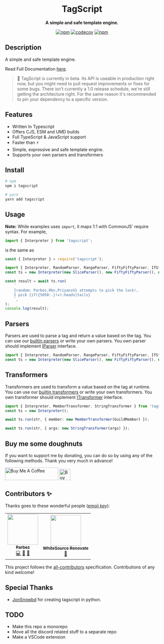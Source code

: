 <div align="center">

# TagScript

**A simple and safe template engine.**

[![npm](https://img.shields.io/npm/dw/tagscript)](https://www.npmjs.com/package/tagscript)
[![codecov](https://codecov.io/gh/imranbarbhuiya/tagscript/branch/main/graph/badge.svg?token=token)](https://codecov.io/gh/imranbarbhuiya/tagscript)
[![npm](https://img.shields.io/npm/v/tagscript?color=crimson&logo=npm&style=flat-square)](https://www.npmjs.com/package/tagscript)

</div>

## Description

A simple and safe template engine.

Read Full Documentation [here](https://tagscript.js.org/).

> 🤖 TagScript is currently in beta. Its API is useable in production right now, but you might need to pull request improvements or fixes for some bugs. There isn't currently a 1.0 release schedule, we're still getting the architecture right. For the same reason it's recommended to pin your dependency to a specific version.

## Features

- Written In Typescript
- Offers CJS, ESM and UMD builds
- Full TypeScript & JavaScript support
- Faster than ⚡
- Simple, expressive and safe template engine.
- Supports your own parsers and transformers

## Install

```bash
# npm
npm i tagscript

# yarn
yarn add tagscript

```

## Usage

**Note:** While examples uses `import`, it maps 1:1 with CommonJS' require syntax. For example,

```ts
import { Interpreter } from 'tagscript';
```

is the same as

```js
const { Interpreter } = require('tagscript');
```

<!--  -->

```ts
import { Interpreter, RandomParser, RangeParser, FiftyFiftyParser, IfStatementParser, SliceParser } from 'tagscript';
const ts = new Interpreter(new SliceParser(), new FiftyFiftyParser(), new RandomParser(), new IfStatementParser());

const result = await ts.run(
	`
    {random: Parbez,Rkn,Priyansh} attempts to pick the lock!,
    I pick {if({5050:.}!=):heads|tails}
    `,
);
console.log(result);
```

## Parsers

Parsers are used to parse a tag and return a value based on the tag. You can use our [builtin parsers](https://github.com/imranbarbhuiya/TagScript/tree/main/src/lib/Parsers) or write your own parsers.
You own parser should implement [IParser](https://tagscript.js.org/interfaces/IParser.html) interface.

```ts
import { Interpreter, RandomParser, RangeParser, FiftyFiftyParser, IfStatementParser, SliceParser } from 'tagscript';
const ts = new Interpreter(new SliceParser(), new FiftyFiftyParser(), new RandomParser(), new IfStatementParser());
```

## Transformers

Transformers are used to transform a value based on the tag at runtime. You can use our [builtin transformers](https://github.com/imranbarbhuiya/TagScript/tree/main/src/lib/Transformer) or write your own transformers.
You own transformer should implement [ITransformer](https://tagscript.js.org/interfaces/ITransformer.html) interface.

```ts
import { Interpreter, MemberTransformer, StringTransformer } from 'tagscript';
const ts = new Interpreter();

await ts.run(str, { member: new MemberTransformer(GuildMember) });

await ts.run(str, { args: new StringTransformer(args) });
```

## Buy me some doughnuts

If you want to support me by donating, you can do so by using any of the following methods. Thank you very much in advance!

<a href="https://www.buymeacoffee.com/parbez" target="_blank"><img src="https://cdn.buymeacoffee.com/buttons/default-orange.png" alt="Buy Me A Coffee" height="41" width="174"></a>
<a href='https://ko-fi.com/Y8Y1CBIJH' target='_blank'><img height='36' style='border:0px;height:36px;' src='https://cdn.ko-fi.com/cdn/kofi4.png?v=3' border='0' alt='Buy Me a Coffee at ko-fi.com' /></a>

## Contributors ✨

Thanks goes to these wonderful people ([emoji key](https://allcontributors.org/docs/en/emoji-key)):

<!-- ALL-CONTRIBUTORS-LIST:START - Do not remove or modify this section -->
<!-- prettier-ignore-start -->
<!-- markdownlint-disable -->
<table>
  <tr>
    <td align="center"><a href="https://github.com/imranbarbhuiya"><img src="https://avatars.githubusercontent.com/u/74945038?v=4?s=100" width="100px;" alt=""/><br /><sub><b>Parbez</b></sub></a><br /><a href="https://github.com/imranbarbhuiya/TagScript/commits?author=imranbarbhuiya" title="Code">💻</a> <a href="#maintenance-imranbarbhuiya" title="Maintenance">🚧</a> <a href="#ideas-imranbarbhuiya" title="Ideas, Planning, & Feedback">🤔</a></td>
    <td align="center"><a href="https://renovate.whitesourcesoftware.com"><img src="https://avatars.githubusercontent.com/u/25180681?v=4?s=100" width="100px;" alt=""/><br /><sub><b>WhiteSource Renovate</b></sub></a><br /><a href="#maintenance-renovate-bot" title="Maintenance">🚧</a></td>
  </tr>
</table>

<!-- markdownlint-restore -->
<!-- prettier-ignore-end -->

<!-- ALL-CONTRIBUTORS-LIST:END -->

This project follows the [all-contributors](https://github.com/all-contributors/all-contributors) specification. Contributions of any kind welcome!

## Special Thanks

- [JonSnowbd](https://github.com/JonSnowbd/TagScript/) for creating tagscript in python.

## TODO

- Make this repo a monorepo
- Move all the discord related stuff to a separate repo
- Make a VSCode extension
